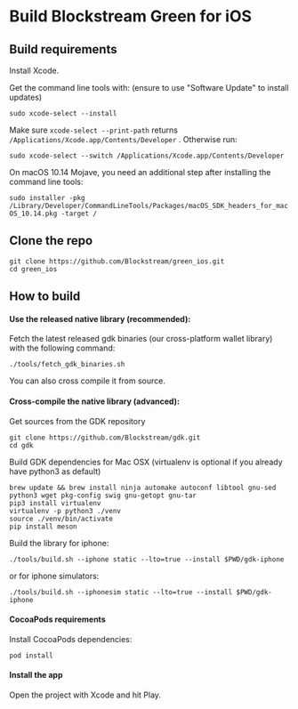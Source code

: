 # Build Blockstream Green for iOS

## Build requirements

Install Xcode.

Get the command line tools with: (ensure to use "Software Update" to install updates)

`sudo xcode-select --install`


Make sure `xcode-select --print-path` returns `/Applications/Xcode.app/Contents/Developer` . Otherwise run:


`sudo xcode-select --switch /Applications/Xcode.app/Contents/Developer`


On macOS 10.14 Mojave, you need an additional step after installing the command line tools:


`sudo installer -pkg /Library/Developer/CommandLineTools/Packages/macOS_SDK_headers_for_macOS_10.14.pkg -target /`


## Clone the repo

```
git clone https://github.com/Blockstream/green_ios.git
cd green_ios
```

## How to build


#### Use the released native library (recommended):

Fetch the latest released gdk binaries (our cross-platform wallet library) with the following command:

`./tools/fetch_gdk_binaries.sh`

You can also cross compile it from source.


#### Cross-compile the native library (advanced):

Get sources from the GDK repository

```
git clone https://github.com/Blockstream/gdk.git
cd gdk
```

Build GDK dependencies for Mac OSX (virtualenv is optional if you already have python3 as default)

```
brew update && brew install ninja automake autoconf libtool gnu-sed python3 wget pkg-config swig gnu-getopt gnu-tar
pip3 install virtualenv
virtualenv -p python3 ./venv
source ./venv/bin/activate
pip install meson
```

Build the library for iphone:

`./tools/build.sh --iphone static --lto=true --install $PWD/gdk-iphone`

or for iphone simulators:

`./tools/build.sh --iphonesim static --lto=true --install $PWD/gdk-iphone`


#### CocoaPods requirements

Install CocoaPods dependencies:

`pod install`


#### Install the app

Open the project with Xcode and hit Play.



